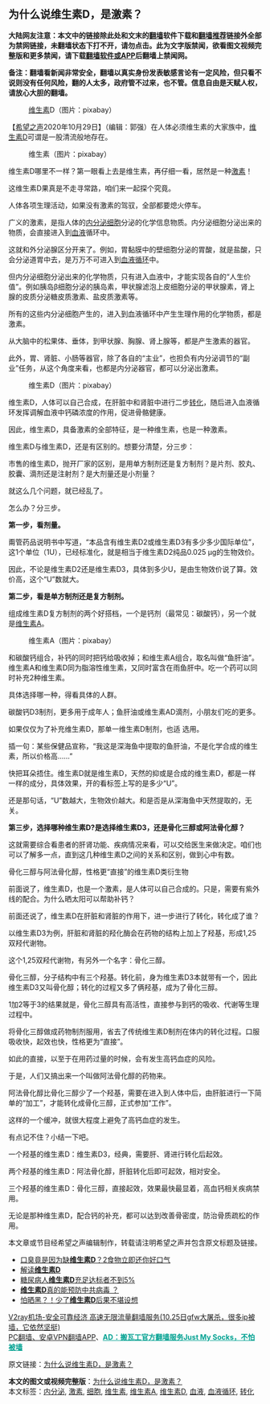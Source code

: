  <h2>为什么说维生素D，是激素？</h2> <p class="notice"><b>大陆网友注意：本文中的链接除此处和文末的<a href="https://github.com/bannedbook/fanqiang" >翻墙</a>软件下载和<a href="https://github.com/killgcd/justmysocks/blob/master/README.md">翻墙推荐</a>链接外全部为禁网链接，未翻墙状态下打不开，请勿点击。此为文字版禁闻，欲看图文视频完整版和更多禁闻，请下载<a href="https://github.com/bannedbook/fanqiang">翻墙软件或APP</a>后翻墙上禁闻网。</p><p>备注：翻墙看新闻非常安全，翻墙以真实身份发表敏感言论有一定风险，但只看不说则没有任何风险，翻的人太多，政府管不过来，也不管。信息自由是天赋人权，请放心大胆的翻墙。</b></p>  <div class="entry"> <figure><figcaption><a href="https://www.bannedbook.org/bnews/tag/%E7%BB%B4%E7%94%9F%E7%B4%A0/" class="st_tag internal_tag" rel="tag" title="标签 维生素 下的日志">维生素</a>D（图片：pixabay）</figcaption></figure> <p>【<span class='wp_keywordlink_affiliate'><a href="https://www.soundofhope.org" title="希望之声" target="_blank">希望之声</a></span>2020年10月29日】（编辑：郭强）在人体必须维生素的大家族中，<a href="https://www.bannedbook.org/bnews/tag/%E7%BB%B4%E7%94%9F%E7%B4%A0D/" class="st_tag internal_tag" rel="tag" title="标签 维生素D 下的日志">维生素D</a>可谓是一股清流般地存在。</p> <figure><figcaption>维生素（图片：pixabay）</figcaption></figure> <p>维生素D哪里不一样？第一眼看上去是维生素，再仔细一看，居然是一种<a href="https://www.bannedbook.org/bnews/tag/%E6%BF%80%E7%B4%A0/" class="st_tag internal_tag" rel="tag" title="标签 激素 下的日志">激素</a>！</p> <p>这维生素D果真是不走寻常路，咱们来一起探个究竟。</p> <p>人体各项生理活动，如果没有激素的驾驭，全部都要熄火停车。</p> <p>广义的激素，是指人体的<a href="https://www.bannedbook.org/bnews/tag/%E5%86%85%E5%88%86%E6%B3%8C/" class="st_tag internal_tag" rel="tag" title="标签 内分泌 下的日志">内分泌</a><a href="https://www.bannedbook.org/bnews/tag/%E7%BB%86%E8%83%9E/" class="st_tag internal_tag" rel="tag" title="标签 细胞 下的日志">细胞</a>分泌的化学信息物质。内分泌细胞分泌出来的物质，会直接进入到<a href="https://www.bannedbook.org/bnews/tag/%E8%A1%80%E6%B6%B2/" class="st_tag internal_tag" rel="tag" title="标签 血液 下的日志">血液</a>循环中。</p> <p>这就和外分泌腺区分开来了。例如，胃黏膜中的壁细胞分泌的胃酸，就是盐酸，只会分泌道胃中去，是万万不可进入到<a href="https://www.bannedbook.org/bnews/tag/%E8%A1%80%E6%B6%B2%E5%BE%AA%E7%8E%AF/" class="st_tag internal_tag" rel="tag" title="标签 血液循环 下的日志">血液循环</a>中。</p> <p>但内分泌细胞分泌出来的化学物质，只有进入血液中，才能实现各自的“人生价值”。例如胰岛β细胞分泌的胰岛素，甲状腺滤泡上皮细胞分泌的甲状腺素，肾上腺的皮质分泌糖皮质激素、盐皮质激素等。</p> <p>所有的这些内分泌细胞产生的，进入到血液循环中产生生理作用的化学物质，都是激素。</p> <p>从大脑中的松果体、垂体，到甲状腺、胸腺、肾上腺等，都是产生激素的器官。</p> <p>此外，胃、肾脏、小肠等器官，除了各自的“主业”，也担负有内分泌调节的“副业”任务，从这个角度来看，也都是内分泌器官，都可以分泌出激素。</p> <figure><figcaption>维生素D（图片：pixabay）</figcaption></figure> <p>维生素D，人体可以自己合成，在肝脏中和肾脏中进行二步<a href="https://www.bannedbook.org/bnews/tag/%E8%BD%AC%E5%8C%96/" class="st_tag internal_tag" rel="tag" title="标签 转化 下的日志">转化</a>，随后进入血液循环发挥调解血液中钙磷浓度的作用，促进骨骼健康。</p> <p>因此，维生素D，具备激素的全部特征，是一种维生素，也是一种激素。</p>  <p>维生素D与维生素D，还是有区别的。想要分清楚，分三步：</p> <p>市售的维生素D，抛开厂家的区别，是用单方制剂还是复方制剂？是片剂、胶丸、胶囊、滴剂还是注射剂？是大剂量还是小剂量？</p> <p>就这么几个问题，就已经乱了。</p> <p>怎么办？分三步。</p> <p><strong>第一步，看剂量。</strong></p> <p>甭管药品说明书中写道，“本品含有维生素D2或维生素D3有多少多少国际单位”，这1个单位（1U），已经标准化，就是相当于维生素D2纯品0.025 μg的生物效价。</p> <p>因此，不论是维生素D2还是维生素D3，具体到多少U，是由生物效价说了算。效价高，这个“U”数就大。</p> <p><strong>第二步，看是单方制剂还是复方制剂。</strong></p> <p>组成维生素D复方制剂的两个好搭档，一个是钙剂（最常见：碳酸钙），另一个就是<a href="https://www.bannedbook.org/bnews/tag/%e7%bb%b4%e7%94%9f%e7%b4%a0a/" class="st_tag internal_tag" rel="tag" title="标签 维生素A 下的日志">维生素A</a>。</p> <figure><figcaption>维生素A（图片：pixabay）</figcaption></figure> <p>和碳酸钙组合，补钙的同时把钙给吸收掉；和维生素A组合，取名叫做“鱼肝油”。维生素A和维生素D同为脂溶性维生素，又同时富含在雨鱼肝中。吃一个药可以同时补充2种维生素。</p> <p>具体选择哪一种，得看具体的人群。</p> <p>碳酸钙D3制剂，更多用于成年人；鱼肝油或维生素AD滴剂，小朋友们吃的更多。</p>  <p>如果仅仅为了补充维生素D，那单一维生素D制剂，也适 选用。</p> <p>插一句：某些保健品宣称，“我这是深海鱼中提取的鱼肝油，不是化学合成的维生素，所以价格高……”</p> <p>快把耳朵捂住。维生素D就是维生素D，天然的抑或是合成的维生素D，都是一样一样的成分，具体效果，开的看标签上写的是多少“U”。</p> <p>还是那句话，“U”数越大，生物效价越大。和是否是从深海鱼中天然提取的，无关。</p> <p><strong>第三步，选择哪种维生素D?是选择维生素D3，还是骨化三醇或阿法骨化醇？</strong></p> <p>这就需要综合看患者的肝肾功能、疾病情况来看，可以交给医生来做决定。咱们也可以了解多一点，直到这几种维生素D之间的关系和区别，做到心中有数。</p> <p>骨化三醇与阿法骨化醇，性格更“直接”的维生素D类衍生物</p> <p>前面说了，维生素D，也是一个激素，是人体可以自己合成的。只是，需要有紫外线的配合。为什么晒太阳可以帮助补钙？</p> <p>前面还说了，维生素D在肝脏和肾脏的作用下，进一步进行了转化，转化成了谁？</p> <p>以维生素D3为例，肝脏和肾脏的羟化酶会在药物的结构上加上了羟基，形成1,25双羟代谢物。</p> <p>这个1,25双羟代谢物，有另外一个名字：骨化三醇。</p> <p>骨化三醇，分子结构中有三个羟基。转化前，身为维生素D3本就带有一个，因此维生素D3又叫骨化醇；转化的过程又多了俩羟基，成为了骨化三醇。</p>  <p>1加2等于3的结果就是，骨化三醇具有高活性，直接参与到钙的吸收、代谢等生理过程中。</p> <p>将骨化三醇做成药物制剂服用，省去了传统维生素D制剂在体内的转化过程。口服吸收快，起效也快，性格更为“直接”。</p> <p>如此的直接，以至于在用药过量的时候，会有发生高钙血症的风险。</p> <p>于是，人们又搞出来一个叫做阿法骨化醇的药物来。</p> <p>阿法骨化醇比骨化三醇少了一个羟基，需要在进入到人体中后，由肝脏进行一下简单的“加工”，才能转化成骨化三醇，正式参加“工作”。</p> <p>这样的一个缓冲，就很大程度上避免了高钙血症的发生。</p> <p>有点记不住？小结一下吧。</p> <p>一个羟基的维生素D：维生素D3，经典，需要肝、肾进行转化后起效。</p> <p>两个羟基的维生素D：阿法骨化醇，肝脏转化后即可起效，相对安全。</p> <p>三个羟基的维生素D：骨化三醇，直接起效，效果最快最显着，高血钙相关疾病禁用。</p> <p>无论是那种维生素D，配合钙的补充，都可以达到改善骨密度，防治骨质疏松的作用。</p> <p>本文章或节目经希望之声编辑制作，转载请注明希望之声并包含原文标题及链接。</p>  <ul class='op-related-articles' title='相关阅读'> <li><a href='https://www.bannedbook.org/bnews/health/20200907/1392236.html' target='_blank'>口臭竟是因为缺<b>维生素D</b>？2食物立即还你好口气</a></li> <li><a href='https://www.bannedbook.org/bnews/comments/20200830/1388155.html' target='_blank'>解读<b>维生素D</b></a></li> <li><a href='https://www.bannedbook.org/bnews/comments/20200829/1387661.html' target='_blank'>糖尿病人<b>维生素D</b>充足达标者不到5%</a></li> <li><a href='https://www.bannedbook.org/bnews/cnnews/20200719/1363041.html' target='_blank'><b>维生素D</b>真的能预防中共病毒 ？</a></li> <li><a href='https://www.bannedbook.org/bnews/comments/20200627/1351306.html' target='_blank'>怕晒黑？！少了<b>维生素D</b>后果不堪设想</a></li> </ul> <p class="texttj"> <a href="https://www.bannedbook.org/forum23/topic22702.html" target="_blank">V2ray机场-安全可靠经济 高速无限流量翻墙服务(10.25日gfw大屠杀，很多ip被墙，它依然坚挺)</a><br/> <a href="https://github.com/bannedbook/fanqiang/wiki/%E7%A6%81%E9%97%BB%E7%BD%91%E5%AE%89%E5%8D%93%E7%BF%BB%E5%A2%99%E6%96%B0%E9%97%BBAPP" target="_blank">PC翻墙、安卓VPN翻墙APP</a>、<span onclick="window.open('https://github.com/killgcd/justmysocks/blob/master/README.md')" style="font-weight:bold;color:#00A191;cursor:pointer;text-decoration:underline;outline:none">AD：搬瓦工官方翻墙服务Just My Socks，不怕被墙</span></p><p>原文链接：<a class="src_link"  href="https://www.soundofhope.org/post/434818" target="_blank">为什么说维生素D，是激素？</a></p><a name='sharetosocial'></a>       <div><b>本文的图文或视频完整版</b>：<a href='https://www.bannedbook.org/bnews/comments/20201029/1422244.html'>为什么说维生素D，是激素？</a></div>  </div><!--END ENTRY--> <div class="postfooter"> <div>本文标签：<a href="https://www.bannedbook.org/bnews/tag/%E5%86%85%E5%88%86%E6%B3%8C/" rel="tag">内分泌</a>, <a href="https://www.bannedbook.org/bnews/tag/%E6%BF%80%E7%B4%A0/" rel="tag">激素</a>, <a href="https://www.bannedbook.org/bnews/tag/%E7%BB%86%E8%83%9E/" rel="tag">细胞</a>, <a href="https://www.bannedbook.org/bnews/tag/%E7%BB%B4%E7%94%9F%E7%B4%A0/" rel="tag">维生素</a>, <a href="https://www.bannedbook.org/bnews/tag/%e7%bb%b4%e7%94%9f%e7%b4%a0a/" rel="tag">维生素A</a>, <a href="https://www.bannedbook.org/bnews/tag/%E7%BB%B4%E7%94%9F%E7%B4%A0D/" rel="tag">维生素D</a>, <a href="https://www.bannedbook.org/bnews/tag/%E8%A1%80%E6%B6%B2/" rel="tag">血液</a>, <a href="https://www.bannedbook.org/bnews/tag/%E8%A1%80%E6%B6%B2%E5%BE%AA%E7%8E%AF/" rel="tag">血液循环</a>, <a href="https://www.bannedbook.org/bnews/tag/%E8%BD%AC%E5%8C%96/" rel="tag">转化</a></div>  </div><!--END POSTFOOTER--> 